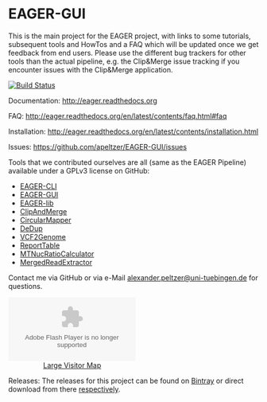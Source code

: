 # EAGER-GUI
This is the main project for the EAGER project, with links to some tutorials, subsequent tools and HowTos and a FAQ which will be updated once we get feedback from end users. Please use the different bug trackers for other tools than the actual pipeline, e.g. the Clip&Merge issue tracking if you encounter issues with the Clip&Merge application.

[![Build Status](https://lambda.informatik.uni-tuebingen.de/jenkins/view/EAGER/job/EAGER-GUI/badge/icon)](https://lambda.informatik.uni-tuebingen.de/jenkins/view/EAGER/job/EAGER-GUI/)

Documentation: <http://eager.readthedocs.org>

FAQ: <http://eager.readthedocs.org/en/latest/contents/faq.html#faq>

Installation: <http://eager.readthedocs.org/en/latest/contents/installation.html>

Issues: <https://github.com/apeltzer/EAGER-GUI/issues>

Tools that we contributed ourselves are all (same as the EAGER Pipeline) available under a GPLv3 license on GitHub:

- [EAGER-CLI](https://github.com/apeltzer/EAGER-CLI)
- [EAGER-GUI](https://github.com/apeltzer/EAGER-GUI)
- [EAGER-lib](https://github.com/apeltzer/EAGER-lib)
- [ClipAndMerge](https://github.com/apeltzer/ClipAndMerge)
- [CircularMapper](https://github.com/apeltzer/CircularMapper)
- [DeDup](https://github.com/apeltzer/DeDup)
- [VCF2Genome](https://github.com/apeltzer/VCF2Genome)
- [ReportTable](https://github.com/apeltzer/ReportTable)
- [MTNucRatioCalculator](https://github.com/apeltzer/MTNucRatioCalculator)
- [MergedReadExtractor](https://github.com/apeltzer/MergedReadExtractor)

Contact me via GitHub or via e-Mail <alexander.peltzer@uni-tuebingen.de> for questions.

<div style="text-align:center; margin:0; padding:0; width:256px;"><embed src="//ra.revolvermaps.com/f/f.swf" type="application/x-shockwave-flash" pluginspage="http://www.macromedia.com/go/getflashplayer" wmode="transparent" allowScriptAccess="always" allowNetworking="all" width="256" height="128" flashvars="m=0&amp;i=071l8ep6ezt&amp;r=10&amp;c=ff0000"></embed><br /><img src="//ra.revolvermaps.com/js/c/071l8ep6ezt.gif" width="1" height="1" alt="" /><a href="http://www.revolvermaps.com/?target=enlarge&amp;i=071l8ep6ezt">Large Visitor Map</a></div>



Releases: The releases for this project can be found on [Bintray](https://bintray.com/apeltzer/EAGER/) or direct download from there [respectively](https://dl.bintray.com/apeltzer/EAGER/com/uni-tuebingen/de/it/eager/).
